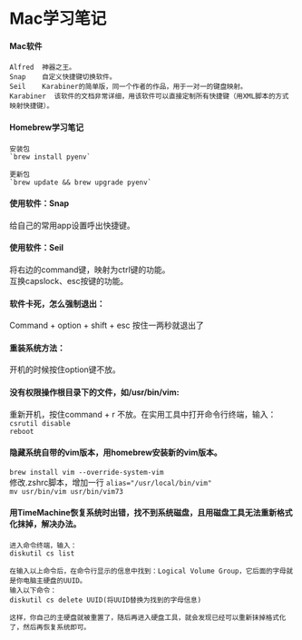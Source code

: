 # Mac学习笔记

#### Mac软件
```
Alfred  神器之王。
Snap    自定义快捷键切换软件。
Seil    Karabiner的简单版，同一个作者的作品，用于一对一的键盘映射。
Karabiner  该软件的文档非常详细，用该软件可以直接定制所有快捷键（用XML脚本的方式映射快捷键）。
```

#### Homebrew学习笔记
```shell
安装包
`brew install pyenv`  

更新包
`brew update && brew upgrade pyenv`
```

#### 使用软件：Snap
给自己的常用app设置呼出快捷键。

#### 使用软件：Seil
将右边的command键，映射为ctrl键的功能。  
互换capslock、esc按键的功能。

#### 软件卡死，怎么强制退出：
Command + option + shift + esc 按住一两秒就退出了

#### 重装系统方法：
开机的时候按住option键不放。

#### 没有权限操作根目录下的文件，如/usr/bin/vim:
重新开机，按住command + r 不放。在实用工具中打开命令行终端，输入：  
`csrutil disable`  
`reboot`

#### 隐藏系统自带的vim版本，用homebrew安装新的vim版本。
`brew install vim --override-system-vim`  
修改.zshrc脚本，增加一行 `alias="/usr/local/bin/vim"`  
`mv usr/bin/vim usr/bin/vim73`

#### 用TimeMachine恢复系统时出错，找不到系统磁盘，且用磁盘工具无法重新格式化抹掉，解决办法。
```shell
进入命令终端，输入：
diskutil cs list

在输入以上命令后，在命令行显示的信息中找到：Logical Volume Group，它后面的字母就是你电脑主硬盘的UUID。
输入以下命令：
diskutil cs delete UUID(将UUID替换为找到的字母信息)

这样，你自己的主硬盘就被重置了，随后再进入硬盘工具，就会发现已经可以重新抹掉格式化了，然后再恢复系统即可。
```